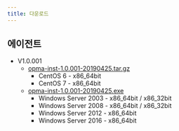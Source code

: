 ```yaml
---
title: 다운로드
---
```


## 에이전트

- V1.0.001
  - [opma-inst-1.0.001-20190425.tar.gz](opma-inst-1.0.001-20190425.tar.gz)
    - CentOS 6 - x86_64bit
    - CentOS 7 - x86_64bit    
  - [opma-inst-1.0.001-20190425.exe](opma-inst-1.0.001-20190425.exe_)
    - Windows Server 2003 - x86_64bit / x86_32bit
    - Windows Server 2008 - x86_64bit / x86_32bit
    - Windows Server 2012 - x86_64bit
    - Windows Server 2016 - x86_64bit
